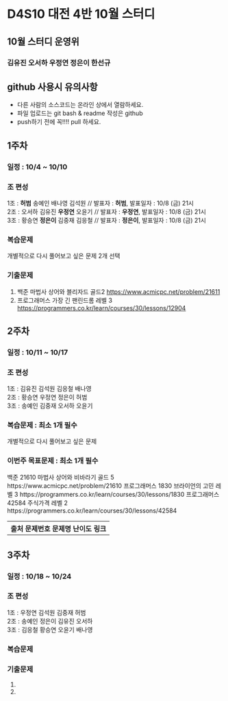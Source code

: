# D4S10 대전 4반 10월 스터디 

## 10월 스터디 운영위
### 김유진 오서하 우정연 정은이 한선규

## github 사용시 유의사항
* 다른 사람의 소스코드는 온라인 상에서 열람하세요.
* 파일 업로드는 git bash & readme 작성은 github
* push하기 전에 꼭!!!! pull 하세요. 

## 1주차
### 일정 : 10/4 ~ 10/10
### 조 편성
1조 : **허범** 송예인 배나영 김석원 // 발표자 : **허범**, 발표일자 : 10/8 (금) 21시  
2조 : 오서하 김유진 **우정연** 오윤기 // 발표자 : **우정연**, 발표일자 : 10/8 (금) 21시  
3조 : 황승연 **정은이** 김중재 김응철 // 발표자 : **정은이**, 발표일자 : 10/8 (금) 21시  

### 복습문제
개별적으로 다시 풀어보고 싶은 문제 2개 선택  

### 기출문제
1. 백준 마법사 상어와 블리자드 골드2 https://www.acmicpc.net/problem/21611
2. 프로그래머스 가장 긴 팬린드롬 레벨 3 https://programmers.co.kr/learn/courses/30/lessons/12904

## 2주차
### 일정 : 10/11 ~ 10/17
### 조 편성
1조 : 김유진 김석원 김응철 배나영  
2조 : 황승연 우정연 정은이 허범  
3조 : 송예인 김중재 오서하 오윤기  

### 복습문제 : 최소 1개 필수
개별적으로 다시 풀어보고 싶은 문제

### 이번주 목표문제 : 최소 1개 필수
<table>
  <th>
    <tc> 출처 </tc>
    <tc> 문제번호 </tc>
    <tc> 문제명 </tc>
    <tc> 난이도 </tc>
    <tc> 링크 </tc>
  </th>
  <tr>
    <tc> 백준 </tc>
    <tc> 21610 </tc>
    <tc> 마법사 상어와 비바라기 </tc>
    <tc> 골드 5 </tc>
    <tc> https://www.acmicpc.net/problem/21610 </tc>
  </tr>
  <tr>
    <tc> 프로그래머스 </tc>
    <tc> 1830 </tc>
    <tc> 브라이언의 고민 </tc>
    <tc> 레벨 3 </tc>
    <tc> https://programmers.co.kr/learn/courses/30/lessons/1830 </tc>
  </tr>
  <tr>
    <tc> 프로그래머스 </tc>
    <tc> 42584 </tc>
    <tc> 주식가격 </tc>
    <tc> 레벨 2 </tc>
    <tc> https://programmers.co.kr/learn/courses/30/lessons/42584 </tc>
  </tr>
</table>

## 3주차
### 일정 : 10/18 ~ 10/24
### 조 편성
1조 : 우정연 김석원 김중재 허범  
2조 : 송예인 정은이 김유진 오서하  
3조 : 김응철 황승연 오윤기 배나영  

### 복습문제

### 기출문제  
1.   
2.   
